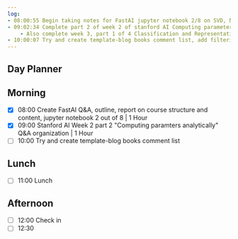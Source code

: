 ```yaml
---
log:
- 08:00:55 Begin taking notes for FastAI jupyter notebook 2/8 on SVD, NMF and topic modeling techniques
- 09:02:34 Complete part 2 of week 2 of stanford AI Computing parameters analytically
	- Also complete week 3, part 1 of 4 Classification and Representation
- 10:00:07 Try and create template-blog books comment list, add filtering for comments from books
---
```


## Day Planner

## Morning
- [x] 08:00 Create FastAI Q&A, outline, report on course structure and content, jupyter notebook 2 out of 8 | 1 Hour
- [x] 09:00 Stanford AI Week 2 part 2 "Computing paramters analytically" Q&A organization | 1 Hour
- [ ] 10:00 Try and create template-blog books comment list

## Lunch
- [ ] 11:00 Lunch

## Afternoon
- [ ] 12:00 Check in
- [ ] 12:30 